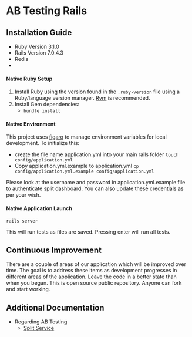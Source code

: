 # AB Testing Rails

## Installation Guide

- Ruby Version 3.1.0
- Rails Version 7.0.4.3
- Redis
-

#### Native Ruby Setup

1. Install Ruby using the version found in the `.ruby-version` file using a Ruby/language version manager. [Rvm](https://rvm.io/rvm/install) is recommended.
2. Install Gem dependencies:
   * `bundle install`

#### Native Environment

This project uses [figaro](https://github.com/laserlemon/figaro) to manage environment variables for local development. To initialize this:

- create the file name application.yml into your main rails folder `touch config/application.yml`
- Copy application.yml.example to application.yml `cp config/application.yml.example config/application.yml`

Please look at the username and password in application.yml.example file to authenticate split dashboard. You can also update these credentials as per your wish.

#### Native Application Launch

`rails server`


This will run tests as files are saved. Pressing enter will run all tests.

## Continuous Improvement

There are a couple of areas of our application which will be improved over time. The goal is to address these items as development progresses in different areas of the application. Leave the code in a better state than when you began. This is open source public repository. Anyone can fork and start working.

## Additional Documentation

* Regarding AB Testing
  * [Split Service](https://github.com/splitrb/split)
